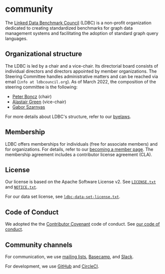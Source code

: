 # community

The [Linked Data Benchmark Council](https://ldbcouncil.org/) (LDBC) is a non-profit organization dedicated to creating standardized benchmarks for graph data management systems and facilitating the adoption of standard graph query languages.

## Organizational structure

The LDBC is led by a chair and a vice-chair. Its directorial board consists of individual directors and directors appointed by member organizations.
The Steering Committee handles administrative matters and can be reached via email (`info at ldbcouncil.org`). As of March 2022, the composition of the steering committee is the following:

* [Peter Boncz](https://homepages.cwi.nl/~boncz/) (chair)
* [Alastair Green](https://www.linkedin.com/in/alastair-green-65a861a7/) (vice-chair)
* [Gabor Szarnyas](https://szarnyasg.github.io/)

For more details about LDBC's structure, refer to our [byelaws](https://ldbcouncil.org/docs/LDBC.Byelaws.1.3.ADOPTED.2021-01-14.pdf).

## Membership

LDBC offers memberships for individuals (free for associate members) and for organizations. For details, refer to our [becoming a member page](https://ldbcouncil.org/becoming-a-member/).
The membership agreement includes a contributor license agreement (CLA).

## License

Our license is based on the Apache Software License v2. See [`LICENSE.txt`](LICENSE.txt) and [`NOTICE.txt`](NOTICE.txt).

For our data set license, see [`ldbc-data-set-license.txt`](ldbc-data-set-license.txt).

## Code of Conduct

We adopted the the [Contributor Covenant](https://www.contributor-covenant.org/version/2/1/code_of_conduct/) code of conduct.
See [our code of conduct](code_of_conduct.md).

## Community channels

For communication, we use [mailing lists](https://lists.ldbcouncil.org/), [Basecamp](https://3.basecamp.com/4100172/), and [Slack](https://ldbcouncil.slack.com/).

For development, we use [GitHub](https://github.com/ldbc) and [CircleCI](https://app.circleci.com/pipelines/github/ldbc).

